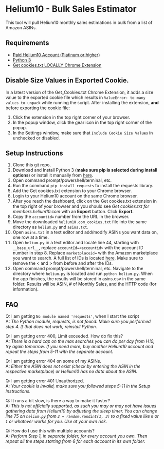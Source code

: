 # Helium10 - Bulk Sales Estimator	
This tool will pull Helium10 monthly sales estimations in bulk from a list of Amazon ASINs. 

## Requirements
* [Paid Helium10 Account (Platinum or higher)](https://www.helium10.com/)
* [Python 3](https://www.python.org/downloads/)
* [Get cookies.txt LOCALLY Chrome Extension](https://chrome.google.com/webstore/detail/get-cookiestxt-locally/)

## Disable Size Values in Exported Cookie.
In a latest version of the Get_Cookies.txt Chrome Extension, it adds a size value to the exported cookie file which results in `ValueError: to many values to unpack` while running the script. After installing the extension, __and__ before exporting the cookie file:
1. Click the extension in the top right corner of your browser. 
2. In the popup window, click the gear icon in the top right corner of the popup.
3. In the Settings window, make sure that `Include Cookie Size Values` in unchecked or disabled.

## Setup Instructions
1. Clone this git repo.
2. Download and Install Python 3 (**make sure pip is selected during install options**) or install it manually from [here](https://pip.pypa.io/en/stable/installation/).
3. Open command prompt/powershell/terminal, etc.
4. Run the command `pip install requests` to install the requests library. 
5. Add the Get cookies.txt extension to your Chrome browser.
6. Login to your Helium10 account on the same Chrome browser. 
7. After you reach the dashboard, click on the Get cookies.txt extension in the top right of your browser and you should see _Get cookies.txt for members.helium10.com_ with an **Export** button. Click **Export**.
8. Copy the `accountid=` number from the URL in the browser.
9. Move the downloaded `helium10.com_cookies.txt` file into the same directory as `helium.py` and `asins.txt`. 
10. Open `asins.txt` in a text editor and add/modify ASINs you want data on, one row at a time. 
11. Open `helium.py` in a text editor and locate line 44, starting with `__base_url__`, replace `accountId=<accountid>` with the account ID number in step 8. Replace `marketplaceid=` with the Amazon marketplace you want to search. A full list of IDs is located [here](https://developer-docs.amazon.com/sp-api/docs/marketplace-ids). Make sure to remove the < and > from before and after the IDs.
12. Open command prompt/powershell/terminal, etc. Navigate to the directory where `helium.py` is located and run `python helium.py`. When the app finishes, the results will be stored in asins.csv in the same folder. Results will be ASIN, # of Monthly Sales, and the HTTP code (for information). 

## FAQ
Q: I am getting `No module named 'requests'`, when I start the script<br>
A: _The Python module, requests, is not found. Make sure you performed step 4. If that does not work, reinstall Python._

Q: I am getting error 400, Limit exceeded. How do fix this?<br>
A: _There is a hard cap on the max searches you can do per day from H10, try again tomorrow. If you need more, buy another Helium10 account and repeat the steps from 5-11 with the separate account._

Q: I am getting error 404 on some of my ASINs.<br>
A: _Either the ASIN does not exist (check by entering the ASIN in the respective marketplace) or Helium10 has no data about the ASIN._

Q: I am getting error 401 Unauthorized.<br>
A: _Your cookie is invalid, make sure you followed steps 5-11 in the Setup Instructions._

Q: It runs a bit slow, is there a way to make it faster?<br>
A: _This is not officially supported, as such you may or may not have issues gathering data from Helium10 by adjusting the sleep timer. You can change line 75 on `helium.py` from `2 + random.randint(1, 3)` to a fixed value like `0` or `1` or whatever works for you. Use at your own risk._

Q: How do I use this with multiple accounts?<br>
A: _Perform Step 1, in separate folder, for every account you own. Then repeat all the steps starting from 6 for each account in its own folder._
